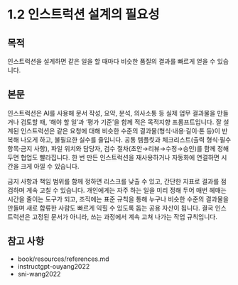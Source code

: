# 1.2 인스트럭션 설계의 필요성

## 목적
인스트럭션을 설계하면 같은 일을 할 때마다 비슷한 품질의 결과를 빠르게 얻을 수 있습니다.

## 본문
인스트럭션은 AI를 사용해 문서 작성, 요약, 분석, 의사소통 등 실제 업무 결과물을 만들거나 검토할 때, ‘해야 할 일’과 ‘평가 기준’을 함께 적은 목적지향 프롬프트입니다. 잘 설계된 인스트럭션은 같은 요청에 대해 비슷한 수준의 결과물(형식·내용·길이·톤 등)이 반복해 나오게 하고, 불필요한 실수를 줄입니다. 공통 템플릿과 체크리스트(출력 형식·필수 항목·금지 사항), 파일 위치와 담당자, 검수 절차(초안→리뷰→수정→승인)를 함께 정해 두면 협업도 빨라집니다. 한 번 만든 인스트럭션을 재사용하거나 자동화에 연결하면 시간을 크게 아낄 수 있습니다.

금지 사항과 책임 범위를 함께 정하면 리스크를 낮출 수 있고, 간단한 지표로 결과를 점검하며 계속 고칠 수 있습니다. 개인에게는 자주 하는 일을 미리 정해 두어 매번 헤매는 시간을 줄이는 도구가 되고, 조직에는 표준 규칙을 통해 누구나 비슷한 수준의 결과물을 만들며 새로 합류한 사람도 빠르게 익힐 수 있도록 돕는 공용 자산이 됩니다. 결국 인스트럭션은 고정된 문서가 아니라, 쓰는 과정에서 계속 고쳐 나가는 작업 규칙입니다.

## 참고 사항
- book/resources/references.md
- instructgpt-ouyang2022
- sni-wang2022
